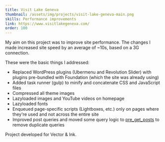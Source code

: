 ```yaml
---
title: Visit Lake Geneva
thumbnail: /assets/img/projects/visit-lake-geneva-main.png
skills: Performance improvements
link: https://www.visitlakegeneva.com/
order: 100
---
```


My aim on this project was to improve site performance. The changes I made increased site speed by an average of ~10s, based on a 3G connection.

These were the basic things I addressed:

* Replaced WordPress plugins (Ubermenu and Revolution Slider) with plugins pre-bundled with Foundation (which the site was already using)
* Added task runner (gulp) to minify and concatenate CSS and JavaScript files
* Compressed all theme images
* Lazyloaded images and YouTube videos on homepage
* Lazyloaded fonts
* Enqueued page-specific scripts (Lightboxes, etc.) only on pages where they're used and not across the entire site
* Improved post queries and moved some query logic to [pre_get_posts](https://codex.wordpress.org/Plugin_API/Action_Reference/pre_get_posts) to remove duplicate queries

Project developed for Vector & Ink.
